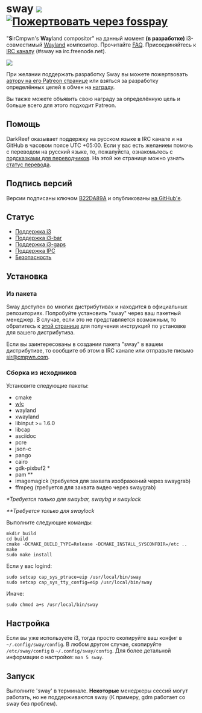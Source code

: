 # sway [![](https://api.travis-ci.org/SirCmpwn/sway.svg)](https://travis-ci.org/SirCmpwn/sway) [![Пожертвовать через fosspay](https://drewdevault.com/donate/static/donate-with-fosspay.png)](https://drewdevault.com/donate?project=4)

"**S**irCmpwn's **Way**land compositor" на данный момент **(в разработке)**
i3-совместимый [Wayland](http://wayland.freedesktop.org/) композитор.
Прочитайте [FAQ](https://github.com/SirCmpwn/sway/wiki). Присоединяйтесь к
[IRC каналу](http://webchat.freenode.net/?channels=sway&uio=d4) (#sway на
irc.freenode.net).

[![](https://sr.ht/ICd5.png)](https://sr.ht/ICd5.png)

При желании поддержать разработку Sway вы можете пожертвовать [автору
на его Patreon странице](https://patreon.com/sircmpwn) или взяться
за разработку определённых целей в обмен на [награду](https://github.com/SirCmpwn/sway/issues/986).

Вы также можете объявить свою награду за определённую цель и больше всего для этого подходит Patreon.

## Помощь

DarkReef оказывает поддержку на русском языке в IRC канале и на GitHub в часовом поясе UTC +05:00.
Если у вас есть желанием помочь с переводом на русский языке, то, пожалуйста, ознакомьтесь с [подсказками для переводчиков](https://github.com/SirCmpwn/sway/issues/1318). На этой же странице можно узнать [статус перевода](https://github.com/SirCmpwn/sway/issues/1318#issuecomment-326913020).

## Подпись версий

Версии подписаны ключом [B22DA89A](http://pgp.mit.edu/pks/lookup?op=vindex&search=0x52CB6609B22DA89A)
и опубликованы [на GitHub'е](https://github.com/SirCmpwn/sway/releases).

## Статус

- [Поддержка i3](https://github.com/SirCmpwn/sway/issues/2)
- [Поддержка i3-bar](https://github.com/SirCmpwn/sway/issues/343)
- [Поддержка i3-gaps](https://github.com/SirCmpwn/sway/issues/307)
- [Поддержка IPC](https://github.com/SirCmpwn/sway/issues/98)
- [Безопасность](https://github.com/SirCmpwn/sway/issues/984)

## Установка

### Из пакета

Sway доступен во многих дистрибутивах и находится в официальных репозиториях. Попробуйте установить "sway" через ваш пакетный менеджер.
В случае, если это не представляется возможным, то обратитесь к [этой странице](https://github.com/SirCmpwn/sway/wiki/Unsupported-packages)
для получения инструкций по установке для вашего дистрибутива.

Если вы заинтересованы в создании пакета "sway" в вашем дистрибутиве, то сообщите об этом в IRC
канале или отправьте письмо sir@cmpwn.com.

### Сборка из исходников

Установите следующие пакеты:

* cmake
* [wlc](https://github.com/Cloudef/wlc)
* wayland
* xwayland
* libinput >= 1.6.0
* libcap
* asciidoc
* pcre
* json-c
* pango
* cairo
* gdk-pixbuf2 *
* pam **
* imagemagick (требуется для захвата изображений через swaygrab)
* ffmpeg (требуется для захвата видео через swaygrab)

_\*Требуется только для swaybar, swaybg и swaylock_

_\*\*Требуется только для swaylock_

Выполните следующие команды:

	mkdir build
    cd build
    cmake -DCMAKE_BUILD_TYPE=Release -DCMAKE_INSTALL_SYSCONFDIR=/etc ..
    make
    sudo make install

Если у вас logind:

    sudo setcap cap_sys_ptrace=eip /usr/local/bin/sway
    sudo setcap cap_sys_tty_config=eip /usr/local/bin/sway

Иначе:

    sudo chmod a+s /usr/local/bin/sway

## Настройка

Если вы уже используете i3, тогда просто скопируйте ваш конфиг в `~/.config/sway/config`.
В любом другом случае, скопируйте `/etc/sway/config` в `~/.config/sway/config`.
Для более детальной информации о настройке: `man 5 sway`.

## Запуск

Выполните 'sway' в терминале. **Некоторые** менеджеры сессий могут работать, но не поддерживаются sway (К примеру, gdm работает со sway без проблем).
